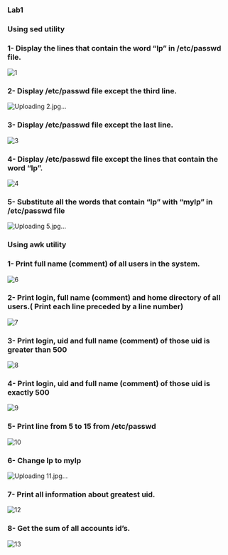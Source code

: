 ### Lab1
### Using sed utility
### 1- Display the lines that contain the word “lp” in /etc/passwd file.
![1](https://github.com/menna-abdallah/Linux-Bash/assets/139376864/09bfbbd8-8fcd-4554-88fb-3c7c941e6271)
### 2- Display /etc/passwd file except the third line.
![Uploading 2.jpg…]()
### 3- Display /etc/passwd file except the last line.
![3](https://github.com/menna-abdallah/Linux-Bash/assets/139376864/79cea2da-bf54-4465-af44-45596cf5f9e7)
### 4- Display /etc/passwd file except the lines that contain the word “lp”.
![4](https://github.com/menna-abdallah/Linux-Bash/assets/139376864/88d852d3-5a9d-45b4-b455-ce2b6e5e70d3)
### 5- Substitute all the words that contain “lp” with “mylp” in /etc/passwd file
![Uploading 5.jpg…]()
### Using awk utility
### 1- Print full name (comment) of all users in the system.
![6](https://github.com/menna-abdallah/Linux-Bash/assets/139376864/a3600ee2-43fc-48c4-9bed-24e49af24416)
### 2- Print login, full name (comment) and home directory of all users.( Print each line preceded by a line number)
![7](https://github.com/menna-abdallah/Linux-Bash/assets/139376864/3da40aa9-95d8-47f0-9895-71240e8b44c5)
### 3- Print login, uid and full name (comment) of those uid is greater than 500
![8](https://github.com/menna-abdallah/Linux-Bash/assets/139376864/a46e880a-8e98-4ffb-a10c-41353306f1ac)
### 4- Print login, uid and full name (comment) of those uid is exactly 500
![9](https://github.com/menna-abdallah/Linux-Bash/assets/139376864/550e0a57-b8c2-490e-b6de-d70a5ea5c01b)
### 5- Print line from 5 to 15 from /etc/passwd
![10](https://github.com/menna-abdallah/Linux-Bash/assets/139376864/cd9bb464-3c12-4e04-b474-26181b191d49)
### 6- Change lp to mylp
![Uploading 11.jpg…]()
### 7- Print all information about greatest uid.
![12](https://github.com/menna-abdallah/Linux-Bash/assets/139376864/44a81eb7-c37d-4d8f-a7a8-2221a8232313)
### 8- Get the sum of all accounts id’s.
![13](https://github.com/menna-abdallah/Linux-Bash/assets/139376864/4deb424d-6324-4695-b129-f1b4c0c3ef36)
